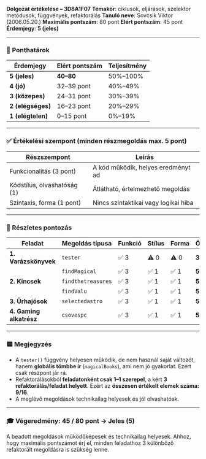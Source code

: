 **Dolgozat értékelése – 3D8A1F07**
**Témakör**: ciklusok, eljárások, szelektor metódusok, függvények, refaktorálás
**Tanuló neve**: Sovcsik Viktor (2006.05.20.)
**Maximális pontszám**: 80 pont
**Elért pontszám**: 45 pont
**Érdemjegy**: **5 (jeles)**

---

### 📌 Ponthatárok

| Érdemjegy         | Elért pontszám | Teljesítmény |
| ----------------- | -------------- | ------------ |
| **5 (jeles)**     | **40–80**      | 50%–100%     |
| **4 (jó)**        | 32–39 pont     | 40%–49%      |
| **3 (közepes)**   | 24–31 pont     | 30%–39%      |
| **2 (elégséges)** | 16–23 pont     | 20%–29%      |
| **1 (elégtelen)** | 0–15 pont      | 0%–19%       |

---

### ✅ Értékelési szempont (minden részmegoldás max. 5 pont)

| Részszempont                | Leírás                               |
| --------------------------- | ------------------------------------ |
| Funkcionalitás (3 pont)     | A kód működik, helyes eredményt ad   |
| Kódstílus, olvashatóság (1) | Átlátható, értelmezhető megoldás     |
| Szintaxis, forma (1 pont)   | Nincs szintaktikai vagy logikai hiba |

---

### 📄 Részletes pontozás

| Feladat                 | Megoldás típusa    | Funkció | Stílus | Forma | Össz. |
| ----------------------- | ------------------ | ------- | ------ | ----- | ----- |
| **1. Varázskönyvek**    | `tester`           | ✅ 3     | ⚠️ 0   | ⚠️ 0  | **3** |
|                         | `findMagical`      | ✅ 3     | ✅ 1    | ✅ 1   | **5** |
| **2. Kincsek**          | `findthetreasures` | ✅ 3     | ✅ 1    | ✅ 1   | **5** |
|                         | `findValu`         | ✅ 3     | ✅ 1    | ✅ 1   | **5** |
| **3. Űrhajósok**        | `selectedastro`    | ✅ 3     | ✅ 1    | ✅ 1   | **5** |
| **4. Gaming alkatrész** | `csovespc`         | ✅ 3     | ✅ 1    | ✅ 1   | **5** |

---

### 🟨 Megjegyzés

* A `tester()` függvény helyesen működik, de nem használ saját változót, hanem **globális tömbbe ír** (`magicalBooks`), ami nem jó gyakorlat. Ezért csak részpont jár rá.
* Refaktorálásokból **feladatonként csak 1–1 szerepel**, a kért **3 refaktorálás/feladat helyett**. Ezért az **összesen értékelt elemek száma: 9/16**.
* A meglévő megoldások technikailag helyesek és jól olvashatóak.

---

### 🎓 **Végeredmény: 45 / 80 pont → Jeles (5)**

A beadott megoldások működőképesek és technikailag helyesek. Ahhoz, hogy maximális pontszámot érj el, minden feladathoz 3 különböző refaktorált megoldásra is szükség lenne.
